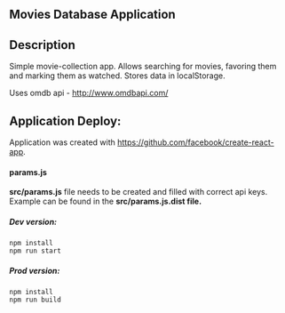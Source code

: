 ## Movies Database Application

## Description

Simple movie-collection app. Allows searching for movies, favoring them and marking them as watched. Stores data in localStorage.

Uses omdb api - http://www.omdbapi.com/

## Application Deploy:
Application was created with https://github.com/facebook/create-react-app.

#### params.js
  **src/params.js** file needs to be created and filled with correct api keys. Example can be found in the **src/params.js.dist file.**

##### Dev version:

```
npm install
npm run start
```

##### Prod version:

```
npm install
npm run build
```